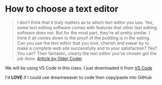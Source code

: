 # How to choose a text editor
 >I don’t think that it truly matters as to which text editor you use. Yes,
>some text editing software comes with features that other text editing
>software does not. But for the most part, they’re all pretty similar.
>I think it all comes down to the proof of the pudding is in the eating.
>Can you use the text editor that you love, cherish and swear by to
>make a complete web site successfully and to your satisfaction? Yes?
>You can? Then fantastic, clearly the text editor you’ve chosen got the
>job done. [Article by Older Coder](https://codefellows.github.io/code-102-guide/curriculum/class-02/Choosing-A-Text-Editor--The-Older-Coder.pdf)



We will be using VS Code in this class.  I just downloaded it from [VS Code](https://code.visualstudio.com/docs/?dv=osx)

I'd **LOVE** if I could use dreamweaver to code then copy/paste into GitHub
